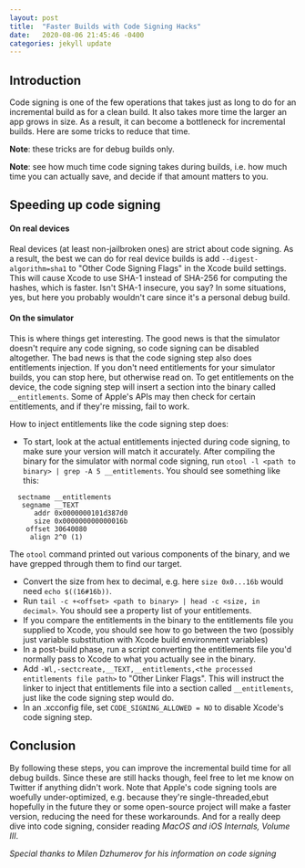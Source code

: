 ```yaml
---
layout: post
title:  "Faster Builds with Code Signing Hacks"
date:   2020-08-06 21:45:46 -0400
categories: jekyll update
---
```


## Introduction

Code signing is one of the few operations that takes just as long to do for an incremental build as for a clean build. It also takes more time the larger an app grows in size. As a result, it can become a bottleneck for incremental builds. Here are some tricks to reduce that time.

__Note__: these tricks are for debug builds only.

__Note__: see how much time code signing takes during builds, i.e. how much time you can actually save, and decide if that amount matters to you.

## Speeding up code signing

#### On real devices

Real devices (at least non-jailbroken ones) are strict about code signing. As a result, the best we can do for real device builds is add `--digest-algorithm=sha1` to "Other Code Signing Flags" in the Xcode build settings. This will cause Xcode to use SHA-1 instead of SHA-256 for computing the hashes, which is faster. Isn't SHA-1 insecure, you say? In some situations, yes, but here you probably wouldn't care since it's a personal debug build.

#### On the simulator

This is where things get interesting. The good news is that the simulator doesn't require any code signing, so code signing can be disabled altogether. The bad news is that the code signing step also does entitlements injection. If you don't need entitlements for your simulator builds, you can stop here, but otherwise read on. To get entitlements on the device, the code signing step will insert a section into the binary called `__entitlements`. Some of Apple's APIs may then check for certain entitlements, and if they're missing, fail to work.

How to inject entitlements like the code signing step does:

- To start, look at the actual entitlements injected during code signing, to make sure your version will match it accurately. After compiling the binary for the simulator with normal code signing, run `otool -l <path to binary> | grep -A 5 __entitlements`. You should see something like this:
```
  sectname __entitlements
   segname __TEXT
      addr 0x0000000101d387d0
      size 0x000000000000016b
    offset 30640080
     align 2^0 (1)
```

The `otool` command printed out various components of the binary, and we have grepped through them to find our target.

- Convert the size from hex to decimal, e.g. here `size 0x0...16b` would need `echo $((16#16b))`.
- Run `tail -c +<offset> <path to binary> | head -c <size, in decimal>`. You should see a property list of your entitlements.
- If you compare the entitlements in the binary to the entitlements file you supplied to Xcode, you should see how to go between the two (possibly just variable substitution with Xcode build environment variables)
- In a post-build phase, run a script converting the entitlements file you'd normally pass to Xcode to what you actually see in the binary.
- Add `-Wl,-sectcreate,__TEXT,__entitlements,<the processed entitlements file path>` to "Other Linker Flags". This will instruct the linker to inject that entitlements file into a section called `__entitlements`, just like the code signing step would do.
- In an .xcconfig file, set `CODE_SIGNING_ALLOWED = NO` to disable Xcode's code signing step.

## Conclusion

By following these steps, you can improve the incremental build time for all debug builds. Since these are still hacks though, feel free to let me know on Twitter if anything didn't work. Note that Apple's code signing tools are woefully under-optimized, e.g. because they're single-threaded,ebut hopefully in the future they or some open-source project will make a faster version, reducing the need for these workarounds. And for a really deep dive into code signing, consider reading _MacOS and iOS Internals, Volume III_.

_Special thanks to Milen Dzhumerov for his information on code signing_
